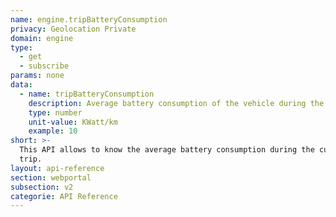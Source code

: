 ```yaml
---
name: engine.tripBatteryConsumption
privacy: Geolocation Private
domain: engine
type:
  - get
  - subscribe
params: none
data:
  - name: tripBatteryConsumption
    description: Average battery consumption of the vehicle during the current trip.
    type: number
    unit-value: KWatt/km
    example: 10
short: >-
  This API allows to know the average battery consumption during the current
  trip.
layout: api-reference
section: webportal
subsection: v2
categorie: API Reference
---
```


